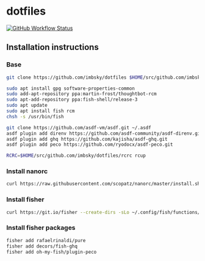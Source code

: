 # dotfiles

[![GitHub Workflow Status](https://img.shields.io/github/workflow/status/imbsky/dotfiles/Main%20workflow?style=flat-square)](https://github.com/imbsky/dotfiles/actions)

## Installation instructions

### Base

```bash
git clone https://github.com/imbsky/dotfiles $HOME/src/github.com/imbsky/dotfiles
```

```bash
sudo apt install gpg software-properties-common
sudo add-apt-repository ppa:martin-frost/thoughtbot-rcm
sudo apt-add-repository ppa:fish-shell/release-3
sudo apt update
sudo apt install fish rcm
chsh -s /usr/bin/fish
```

```bash
git clone https://github.com/asdf-vm/asdf.git ~/.asdf
asdf plugin add direnv https://github.com/asdf-community/asdf-direnv.git
asdf plugin add ghq https://github.com/kajisha/asdf-ghq.git
asdf plugin add peco https://github.com/ryodocx/asdf-peco.git
```

```bash
RCRC=$HOME/src/github.com/imbsky/dotfiles/rcrc rcup
```

### Install nanorc

```bash
curl https://raw.githubusercontent.com/scopatz/nanorc/master/install.sh | sh
```

### Install fisher

```bash
curl https://git.io/fisher --create-dirs -sLo ~/.config/fish/functions/fisher.fish
```

### Install fisher packages

```bash
fisher add rafaelrinaldi/pure
fisher add decors/fish-ghq
fisher add oh-my-fish/plugin-peco
```
